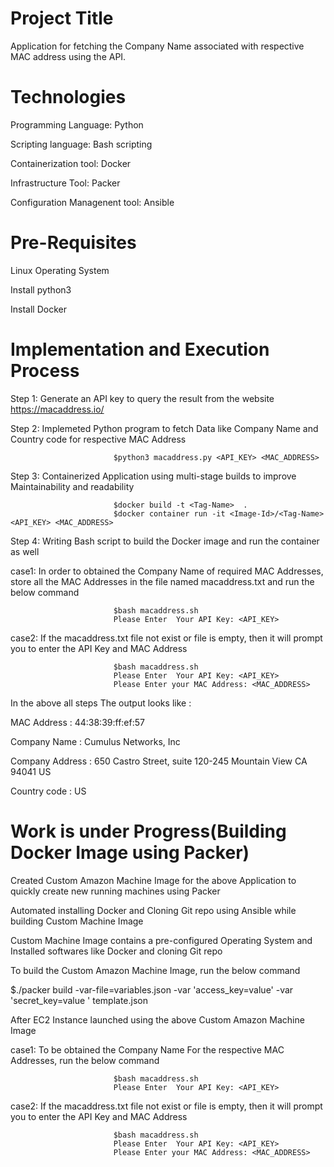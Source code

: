 Project Title
=====================

Application for fetching  the Company Name associated with respective MAC address using the API.


Technologies 
=====================
Programming Language: Python

Scripting language: Bash scripting

Containerization tool: Docker

Infrastructure Tool: Packer 

Configuration Managenent tool: Ansible


Pre-Requisites
=========================
Linux Operating System

Install python3

Install Docker


Implementation and Execution Process
===================

Step 1: Generate an API key to query the result from the website https://macaddress.io/ 

Step 2: Implemeted Python program to fetch Data like Company Name and Country code for respective MAC Address

                           $python3 macaddress.py <API_KEY> <MAC_ADDRESS>
                          
Step 3: Containerized Application using multi-stage builds to improve Maintainability and readability

                           $docker build -t <Tag-Name>  .
                           $docker container run -it <Image-Id>/<Tag-Name> <API_KEY> <MAC_ADDRESS>


Step 4: Writing Bash script to build the Docker image and run the container as well

 case1: In order to obtained the Company Name of required MAC Addresses, store all the MAC Addresses in the file named macaddress.txt  and run the below command  
 
                           $bash macaddress.sh
                           Please Enter  Your API Key: <API_KEY>
 case2: If the macaddress.txt file not exist or file is empty, then it will prompt you  to enter the API Key and MAC Address
 
                           $bash macaddress.sh
                           Please Enter  Your API Key: <API_KEY>
                           Please Enter your MAC Address: <MAC_ADDRESS>
                           
   In the above all steps The output looks like :
 
MAC Address        :    44:38:39:ff:ef:57

Company Name       :    Cumulus Networks, Inc

Company Address    :    650 Castro Street, suite 120-245 Mountain View  CA  94041 US

Country code       :    US

                                          

Work is under Progress(Building Docker Image using Packer)      
============================================================
Created Custom Amazon Machine Image for the above Application to quickly create new running machines
using Packer

Automated installing Docker and Cloning Git repo using Ansible while building Custom Machine Image

Custom Machine Image contains a pre-configured Operating System and Installed softwares like Docker and cloning Git repo

To build the Custom Amazon Machine Image, run the below command

$./packer build  -var-file=variables.json -var 'access_key=value' -var 'secret_key=value ' template.json

After EC2 Instance launched using the above Custom Amazon Machine Image

 case1: To be obtained the Company Name For the respective MAC Addresses, run the below command  
 
                           $bash macaddress.sh
                           Please Enter  Your API Key: <API_KEY>
                           
 case2: If the macaddress.txt file not exist or file is empty, then it will prompt you  to enter the API Key and MAC Address
 
                           $bash macaddress.sh
                           Please Enter  Your API Key: <API_KEY>
                           Please Enter your MAC Address: <MAC_ADDRESS>

